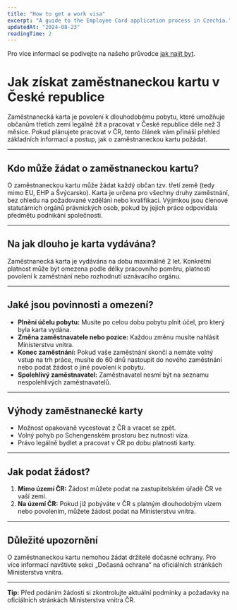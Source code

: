 ```yaml
---
title: "How to get a work visa"
excerpt: "A guide to the Employee Card application process in Czechia."
updatedAt: "2024-08-23"
readingTime: 2
---
```

Pro více informací se podívejte na našeho průvodce [jak najít byt](/guides/apartment-life/how-to-find-an-apartment).
# Jak získat zaměstnaneckou kartu v České republice

Zaměstnanecká karta je povolení k dlouhodobému pobytu, které umožňuje občanům třetích zemí legálně žít a pracovat v České republice déle než 3 měsíce. Pokud plánujete pracovat v ČR, tento článek vám přináší přehled základních informací a postup, jak o zaměstnaneckou kartu požádat.

---

## Kdo může žádat o zaměstnaneckou kartu?

O zaměstnaneckou kartu může žádat každý občan tzv. třetí země (tedy mimo EU, EHP a Švýcarsko). Karta je určena pro všechny druhy zaměstnání, bez ohledu na požadované vzdělání nebo kvalifikaci. Výjimkou jsou členové statutárních orgánů právnických osob, pokud by jejich práce odpovídala předmětu podnikání společnosti.

---

## Na jak dlouho je karta vydávána?

Zaměstnanecká karta je vydávána na dobu maximálně 2 let. Konkrétní platnost může být omezena podle délky pracovního poměru, platnosti povolení k zaměstnání nebo rozhodnutí uznávacího orgánu.

---

## Jaké jsou povinnosti a omezení?

- **Plnění účelu pobytu:** Musíte po celou dobu pobytu plnit účel, pro který byla karta vydána.
- **Změna zaměstnavatele nebo pozice:** Každou změnu musíte nahlásit Ministerstvu vnitra.
- **Konec zaměstnání:** Pokud vaše zaměstnání skončí a nemáte volný vstup na trh práce, musíte do 60 dnů nastoupit do nového zaměstnání nebo podat žádost o jiné povolení k pobytu.
- **Spolehlivý zaměstnavatel:** Zaměstnavatel nesmí být na seznamu nespolehlivých zaměstnavatelů.

---

## Výhody zaměstnanecké karty

- Možnost opakovaně vycestovat z ČR a vracet se zpět.
- Volný pohyb po Schengenském prostoru bez nutnosti víza.
- Právo legálně bydlet a pracovat v ČR po dobu platnosti karty.

---

## Jak podat žádost?

1. **Mimo území ČR:** Žádost můžete podat na zastupitelském úřadě ČR ve vaší zemi.
2. **Na území ČR:** Pokud již pobýváte v ČR s platným dlouhodobým vízem nebo povolením, můžete žádost podat na Ministerstvu vnitra.

---

## Důležité upozornění

O zaměstnaneckou kartu nemohou žádat držitelé dočasné ochrany. Pro více informací navštivte sekci „Dočasná ochrana“ na oficiálních stránkách Ministerstva vnitra.

---

**Tip:** Před podáním žádosti si zkontrolujte aktuální podmínky a požadavky na oficiálních stránkách Ministerstva vnitra ČR.
